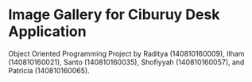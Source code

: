 # Image Gallery for Ciburuy Desk Application
Object Oriented Programming Project by Raditya (140810160009), Ilham (140810160021), Santo (140810160035), Shofiyyah (140810160057), and Patricia (140810160065).
